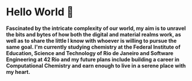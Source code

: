 # Hello World 🙂

**Fascinated by the intricate complexity of our world, my aim is to unravel the bits and bytes of how both the digital and material realms work, as well as to share the little I know with whoever is willing to pursue the same goal. I'm currently studying chemistry at the Federal Institute of Education, Science and Technology of Rio de Janeiro and Software Engineering at 42 Rio and my future plans include building a career in Computational Chemistry and earn enough to live in a serene place with my heart.**

<!--
**Cacophobia/Cacophobia** is a ✨ _special_ ✨ repository because its `README.md` (this file) appears on your GitHub profile.

Here are some ideas to get you started:

- 🔭 I’m currently working on ...
- 🌱 I’m currently learning ...
- 👯 I’m looking to collaborate on ...
- 🤔 I’m looking for help with ...
- 💬 Ask me about ...
- 📫 How to reach me: ...
- 😄 Pronouns: ...
- ⚡ Fun fact: ...
-->
